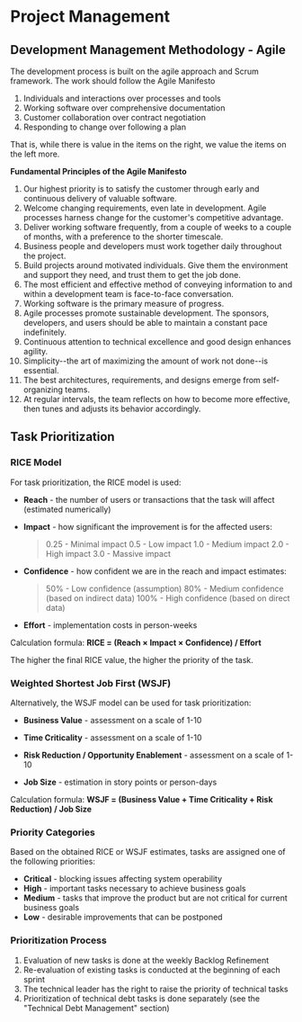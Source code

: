 # Project Management

## Development Management Methodology - Agile

The development process is built on the agile approach and Scrum framework. The work should follow the Agile Manifesto

1. Individuals and interactions over processes and tools
2. Working software over comprehensive documentation
3. Customer collaboration over contract negotiation
4. Responding to change over following a plan

That is, while there is value in the items on the right, we value the items on the left more.

**Fundamental Principles of the Agile Manifesto**

1. Our highest priority is to satisfy the customer through early and continuous delivery of valuable software.
2. Welcome changing requirements, even late in development. Agile processes harness change for the customer's competitive advantage.
3. Deliver working software frequently, from a couple of weeks to a couple of months, with a preference to the shorter timescale.
4. Business people and developers must work together daily throughout the project.
5. Build projects around motivated individuals. Give them the environment and support they need, and trust them to get the job done.
6. The most efficient and effective method of conveying information to and within a development team is face-to-face conversation.
7. Working software is the primary measure of progress.
8. Agile processes promote sustainable development. The sponsors, developers, and users should be able to maintain a constant pace indefinitely.
9. Continuous attention to technical excellence and good design enhances agility.
10. Simplicity--the art of maximizing the amount of work not done--is essential.
11. The best architectures, requirements, and designs emerge from self-organizing teams.
12. At regular intervals, the team reflects on how to become more effective, then tunes and adjusts its behavior accordingly.

## Task Prioritization

### RICE Model

For task prioritization, the RICE model is used:

- **Reach** - the number of users or transactions that the task will affect (estimated numerically)

- **Impact** - how significant the improvement is for the affected users:

  > 0.25 - Minimal impact
  > 0.5 - Low impact
  > 1.0 - Medium impact
  > 2.0 - High impact
  > 3.0 - Massive impact

- **Confidence** - how confident we are in the reach and impact estimates:

  > 50% - Low confidence (assumption)
  > 80% - Medium confidence (based on indirect data)
  > 100% - High confidence (based on direct data)

- **Effort** - implementation costs in person-weeks

Calculation formula: **RICE = (Reach × Impact × Confidence) / Effort**

The higher the final RICE value, the higher the priority of the task.

### Weighted Shortest Job First (WSJF)

Alternatively, the WSJF model can be used for task prioritization:

- **Business Value** - assessment on a scale of 1-10

- **Time Criticality** - assessment on a scale of 1-10

- **Risk Reduction / Opportunity Enablement** - assessment on a scale of 1-10

- **Job Size** - estimation in story points or person-days

Calculation formula: **WSJF = (Business Value + Time Criticality + Risk Reduction) / Job Size**

### Priority Categories

Based on the obtained RICE or WSJF estimates, tasks are assigned one of the following priorities:

- **Critical** - blocking issues affecting system operability
- **High** - important tasks necessary to achieve business goals
- **Medium** - tasks that improve the product but are not critical for current business goals
- **Low** - desirable improvements that can be postponed

### Prioritization Process

1. Evaluation of new tasks is done at the weekly Backlog Refinement
2. Re-evaluation of existing tasks is conducted at the beginning of each sprint
3. The technical leader has the right to raise the priority of technical tasks
4. Prioritization of technical debt tasks is done separately (see the "Technical Debt Management" section)
